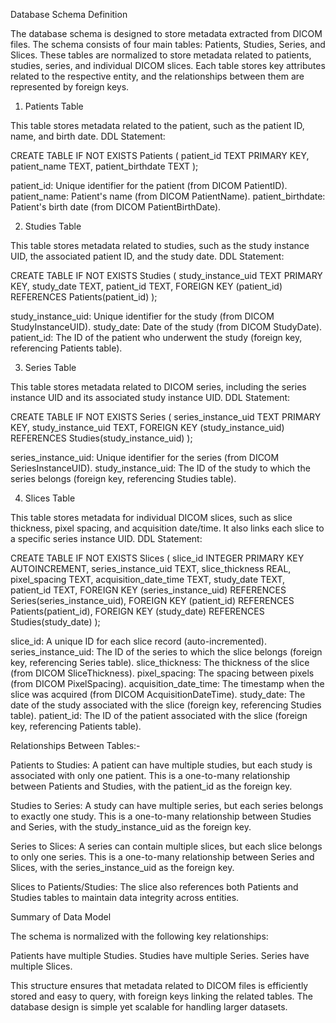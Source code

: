 Database Schema Definition

The database schema is designed to store metadata extracted from DICOM files. The schema consists of four main tables: Patients, Studies, Series, and Slices. These tables are normalized to store metadata related to patients, studies, series, and individual DICOM slices. Each table stores key attributes related to the respective entity, and the relationships between them are represented by foreign keys.
1. Patients Table

This table stores metadata related to the patient, such as the patient ID, name, and birth date.
DDL Statement:

CREATE TABLE IF NOT EXISTS Patients (
    patient_id TEXT PRIMARY KEY,
    patient_name TEXT,
    patient_birthdate TEXT
);

patient_id: Unique identifier for the patient (from DICOM PatientID).
patient_name: Patient's name (from DICOM PatientName).
patient_birthdate: Patient's birth date (from DICOM PatientBirthDate).

2. Studies Table

This table stores metadata related to studies, such as the study instance UID, the associated patient ID, and the study date.
DDL Statement:

CREATE TABLE IF NOT EXISTS Studies (
    study_instance_uid TEXT PRIMARY KEY,
    study_date TEXT,
    patient_id TEXT,
    FOREIGN KEY (patient_id) REFERENCES Patients(patient_id)
);

study_instance_uid: Unique identifier for the study (from DICOM StudyInstanceUID).
study_date: Date of the study (from DICOM StudyDate).
patient_id: The ID of the patient who underwent the study (foreign key, referencing Patients table).

3. Series Table

This table stores metadata related to DICOM series, including the series instance UID and its associated study instance UID.
DDL Statement:

CREATE TABLE IF NOT EXISTS Series (
    series_instance_uid TEXT PRIMARY KEY,
    study_instance_uid TEXT,
    FOREIGN KEY (study_instance_uid) REFERENCES Studies(study_instance_uid)
);

series_instance_uid: Unique identifier for the series (from DICOM SeriesInstanceUID).
study_instance_uid: The ID of the study to which the series belongs (foreign key, referencing Studies table).

4. Slices Table

This table stores metadata for individual DICOM slices, such as slice thickness, pixel spacing, and acquisition date/time. It also links each slice to a specific series instance UID.
DDL Statement:

CREATE TABLE IF NOT EXISTS Slices (
    slice_id INTEGER PRIMARY KEY AUTOINCREMENT,
    series_instance_uid TEXT,
    slice_thickness REAL,
    pixel_spacing TEXT,
    acquisition_date_time TEXT,
    study_date TEXT,
    patient_id TEXT,
    FOREIGN KEY (series_instance_uid) REFERENCES Series(series_instance_uid),
    FOREIGN KEY (patient_id) REFERENCES Patients(patient_id),
    FOREIGN KEY (study_date) REFERENCES Studies(study_date)
);

slice_id: A unique ID for each slice record (auto-incremented).
series_instance_uid: The ID of the series to which the slice belongs (foreign key, referencing Series table).
slice_thickness: The thickness of the slice (from DICOM SliceThickness).
pixel_spacing: The spacing between pixels (from DICOM PixelSpacing).
acquisition_date_time: The timestamp when the slice was acquired (from DICOM AcquisitionDateTime).
study_date: The date of the study associated with the slice (foreign key, referencing Studies table).
patient_id: The ID of the patient associated with the slice (foreign key, referencing Patients table).


Relationships Between Tables:-

Patients to Studies: A patient can have multiple studies, but each study is associated with only one patient. This is a one-to-many relationship between Patients and Studies, with the patient_id as the foreign key.

Studies to Series: A study can have multiple series, but each series belongs to exactly one study. This is a one-to-many relationship between Studies and Series, with the study_instance_uid as the foreign key.

Series to Slices: A series can contain multiple slices, but each slice belongs to only one series. This is a one-to-many relationship between Series and Slices, with the series_instance_uid as the foreign key.

Slices to Patients/Studies: The slice also references both Patients and Studies tables to maintain data integrity across entities.

Summary of Data Model

The schema is normalized with the following key relationships:

Patients have multiple Studies.
Studies have multiple Series.
Series have multiple Slices.

This structure ensures that metadata related to DICOM files is efficiently stored and easy to query, with foreign keys linking the related tables. The database design is simple yet scalable for handling larger datasets.